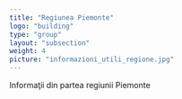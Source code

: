 ```yaml
---
title: "Regiunea Piemonte"
logo: "building"
type: "group"
layout: "subsection"
weight: 4
picture: "informazioni_utili_regione.jpg"
---
```


Informaţii din partea regiunii Piemonte
